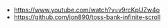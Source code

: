 
- https://www.youtube.com/watch?v=v9rcKpUZw4o
- https://github.com/jon890/toss-bank-infinite-scroll

